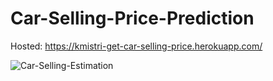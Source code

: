 # Car-Selling-Price-Prediction
Hosted: https://kmistri-get-car-selling-price.herokuapp.com/

![Car-Selling-Estimation](https://user-images.githubusercontent.com/20341930/181601712-0c776dca-f3a7-4034-97a5-ca0d5c8ea0ff.png)
